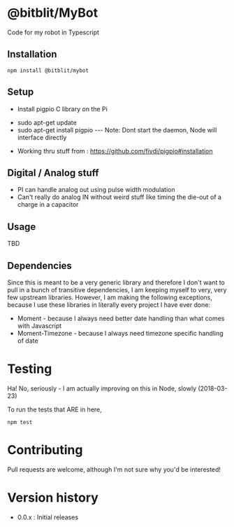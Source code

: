 # @bitblit/MyBot

Code for my robot in Typescript

## Installation

`npm install @bitblit/mybot`

## Setup

- Install pigpio C library on the Pi

* sudo apt-get update
* sudo apt-get install pigpio
  --- Note: Dont start the daemon, Node will interface directly

- Working thru stuff from : https://github.com/fivdi/pigpio#installation

## Digital / Analog stuff

- PI can handle analog out using pulse width modulation
- Can't really do analog IN without weird stuff like timing the die-out of a charge in a capacitor

## Usage

TBD

## Dependencies

Since this is meant to be a very generic library and therefore I don't want to pull in a bunch of transitive
dependencies, I am keeping myself to very, very few upstream libraries. However, I am making the following exceptions,
because I use these libraries in literally every project I have ever done:

- Moment - because I always need better date handling than what comes with Javascript
- Moment-Timezone - because I always need timezone specific handling of date

# Testing

Ha! No, seriously - I am actually improving on this in Node, slowly (2018-03-23)

To run the tests that ARE in here,

`npm test`

# Contributing

Pull requests are welcome, although I'm not sure why you'd be interested!

# Version history

- 0.0.x : Initial releases
